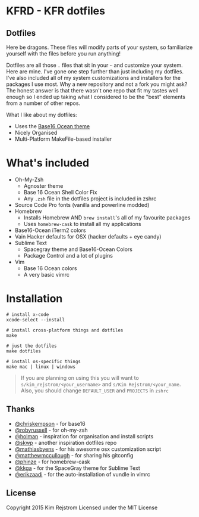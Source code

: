 # KFRD - KFR dotfiles

## Dotfiles

Here be dragons. These files will modify parts of your system, so familiarize yourself with the files before you run anything!

Dotfiles are all those `.` files that sit in your `~` and customize your system. Here are mine.
I've gone one step further than just including my dotfiles. I've also included all of my system customizations and installers for the packages I use most. Why a new repository and not a fork you might ask? The honest answer is that there wasn't one repo that fit my tastes well enough so I ended up taking what I considered to be the "best" elements from a number of other repos.

What I like about my dotfiles:

- Uses the [Base16 Ocean theme](https://github.com/chriskempson/base16)
- Nicely Organised
- Multi-Platform MakeFile-based installer

# What's included

- Oh-My-Zsh
    + Agnoster theme
    + Base 16 Ocean Shell Color Fix
    + Any `.zsh` file in the dotfiles project is included in zshrc
- Source Code Pro fonts (vanilla and powerline modded)
- Homebrew
    + Installs Homebrew AND `brew install`'s all of my favourite packages
    + Uses `homebrew-cask` to install all my applications
- Base16-Ocean iTerm2 colors
- Vain Hacker defaults for OSX (hacker defaults + eye candy)
- Sublime Text
    + Spacegray theme and Base16-Ocean Colors
    + Package Control and a lot of plugins
- Vim
    + Base 16 Ocean colors
    + A very basic vimrc

# Installation

    # install x-code
    xcode-select --install

    # install cross-platform things and dotfiles
    make

    # just the dotfiles
    make dotfiles

    # install os-specific things
    make mac | linux | windows

> If you are planning on using this you will want to `s/kim_rejstrom/<your_username>` and `s/Kim Rejstrom/<your_name`. Also, you should change `DEFAULT_USER` and `PROJECTS` in `zshrc`

## Thanks

- [@chriskempson](https://github.com/chriskempson/base16) - for base16
- [@robyrussell](https://github.com/robbyrussell/oh-my-zsh) - for oh-my-zsh
- [@holman](https://github.com/holman/dotfiles) - inspiration for organisation and install scripts
- [@skwp](https://github.com/skwp/dotfiles) - another inspiration dotfiles repo
- [@mathiasbyens](https://github.com/mathiasbynens/dotfiles) - for his awesome osx customization script
- [@matthewmccullough](https://github.com/matthewmccullough/dotfiles) - for sharing his gitconfig
- [@phinze](https://github.com/phinze/homebrew-cask/tree/master/Casks) - for homebrew-cask
- [@kkga](https://github.com/kkga/spacegray) - for the SpaceGray theme for Sublime Text
- [@erikzaadi](http://www.erikzaadi.com/2012/03/19/auto-installing-vundle-from-your-vimrc/) - for the auto-installation of vundle in vimrc

## License

Copyright 2015 Kim Rejstrom
Licensed under the MIT License
